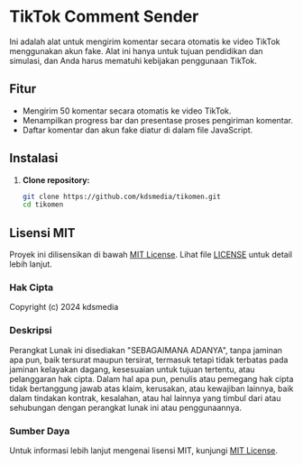 # TikTok Comment Sender

Ini adalah alat untuk mengirim komentar secara otomatis ke video TikTok menggunakan akun fake. Alat ini hanya untuk tujuan pendidikan dan simulasi, dan Anda harus mematuhi kebijakan penggunaan TikTok.

## Fitur

- Mengirim 50 komentar secara otomatis ke video TikTok.
- Menampilkan progress bar dan presentase proses pengiriman komentar.
- Daftar komentar dan akun fake diatur di dalam file JavaScript.

## Instalasi

1. **Clone repository:**
   ```bash
   git clone https://github.com/kdsmedia/tikomen.git
   cd tikomen

## Lisensi MIT

Proyek ini dilisensikan di bawah [MIT License](https://opensource.org/licenses/MIT). Lihat file [LICENSE](LICENSE) untuk detail lebih lanjut.

### Hak Cipta

Copyright (c) 2024 kdsmedia

### Deskripsi

Perangkat Lunak ini disediakan "SEBAGAIMANA ADANYA", tanpa jaminan apa pun, baik tersurat maupun tersirat, termasuk tetapi tidak terbatas pada jaminan kelayakan dagang, kesesuaian untuk tujuan tertentu, atau pelanggaran hak cipta. Dalam hal apa pun, penulis atau pemegang hak cipta tidak bertanggung jawab atas klaim, kerusakan, atau kewajiban lainnya, baik dalam tindakan kontrak, kesalahan, atau hal lainnya yang timbul dari atau sehubungan dengan perangkat lunak ini atau penggunaannya.

### Sumber Daya

Untuk informasi lebih lanjut mengenai lisensi MIT, kunjungi [MIT License](https://opensource.org/licenses/MIT).

